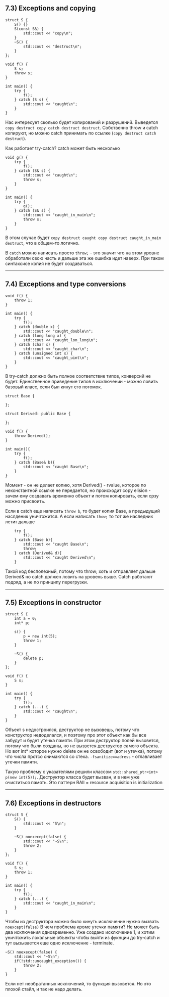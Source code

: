 ## 7.3) Exceptions and copying

```
struct S {
	S() {}
    S(const S&) {
		std::cout << "copy\n";
	}
	~S() {
		std::cout << "destruct\n";
	}
};

void f() {
	S s;
	throw s;
}

int main() {
	try {
		f();
	} catch (S s) {
		std::cout << "caught\n";
	}
}
```

Нас интересует сколько будет копирований и разрушений. Выведется `copy destruct copy catch destruct destruct`. 
Собственно throw и catch копируют, но можно catch принимать по ссылке (`copy destruct catch destruct`).

Как работает try-catch? catch может быть несколько

```
void g() {
	try {
		f();
	} catch (S& s) {
		std::cout << "caught\n";
		throw s;
	}
}

int main() {
	try {
		g();
	} catch (S& s) {
		std::cout << "caught_in_main\n";
		throw s;
	}
}
```
В этом случае будет `copy destruct caught copy destruct caught_in_main destruct`, что в общем-то логично.

В `catch` можно написать просто `throw;` - это значит что на этом уровне обработали свою часть и дальше эта же ошибка идет наверх.
При таком синтаксисе копия не будет создаваться.

----------------------------
## 7.4) Exceptions and type conversions

```
void f() {
	throw 1;
}

int main() {
	try {
		f();
	} catch (double x) {
		std::cout << "caught_double\n";
	} catch (long long x) {
		std::cout << "caught_lon_long\n";
	} catch (char x) {
		std::cout << "caught_char\n";
	} catch (unsigned int x) {
		std::cout << "caught_uint\n";
	}
}
```
В try-catch должно быть полное соответствие типов, конверсий не будет.
Единственное приведение типов в исключении - можно ловить базовый класс, если был кинут его потомок.

```
struct Base {

};

struct Derived: public Base {

};

void f() {
	throw Derived();
}

int main(){
	try {
		f();
	} catch (Base& b){
		std::cout << "caught Base\n";
	}
}
```
Момент - он не делает копию, хотя Derived() - rvalue, которое по неконстантной ссылке не передается, 
но происходит copy elision - зачем ему создавать временно объект и потом копировать, если срзу можно присвоить.

Если в catch еще написать `throw b`, то будет копия Base, а предыдущий наслденик уничтожится. 
А если написать `thow;`  то тот же наследник летит дальше

```
	try {
		f();
	} catch (Base b){
		std::cout << "caught Base\n";
		throw;
	} catch (Derived& d){
		std::cout << "caught Derived\n";
	}
```

Такой код бесполезный, потому что throw; хоть и отправляет дальше Derived& но catch должен ловить на уровень выше. 
Catch работают подряд, а не по принципу перегрузки.

---------------

## 7.5) Exceptions in constructor

```
struct S {
	int a = 0;
	int* p;
	
	s() {
		p = new int(5);
		throw 1;
	}
	
	~S() {
		delete p;
	}
};

void f() {
	S s;
}

int main() {
	try {
		f();
	} catch (...) {
		std::cout << "caught\n";
	}
}
```

Объект s недостроился, деструктор не вызовешь, потому что конструктор недоделался, и поэтому про этот объект как бы все забудут и будет утечка памяти.
При этом деструктор полей вызовется, потому что были созданы, но не вызвется деструктор самого объекта. 
Но вот int* которое нужно delete он не освободит (вот и утечка), потому что числа протсо снимаются со стека.
`-fsanitize==adress` - отлавливает утечки памяти.

Такую проблему с указателями решили классом `std::shared_ptr<int> p(new int(5));`.
Деструктор класса будет вызван, и в нем уже очиститься память. 
Это паттерн RAII = resource acquisition is initialization	

------------------

## 7.6) Exceptions in destructors

```
struct S {
	S() {
		std::cout << "S\n";
	}
	
	~S() noexecept(false) {
		std::cout << "~S\n";
		throw 2;
	}
};

void f() {
	S s;
	throw 1;
}

int main() {
	try {
		f();
	} catch (...) {
		std::cout << "caught_in_main\n";
	}
}
```

Чтобы из деструктора можно было кинуть исключение нужно вызвать `noexcept(false)`
В чем проблема кроме утечки памяти? Не может быть два исключения одновременно.
Уже создано исключение 1, и хотим уничтожить локальные объекты чтобы выйти из фукнции до try-catch и тут вызывается еще одно исключение - terminate.

```
~S() noexecept(false) {
	std::cout << "~S\n";
	if(!std::uncaught_exception()) {
		throw 2;
	}
}
```

Если нет необратанных исключений, то функция вызовется. Но это плохой стайл, и так не надо делать. 











